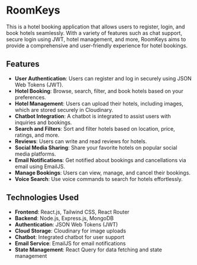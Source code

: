 # RoomKeys

This is a hotel booking application that allows users to register, login, and book hotels seamlessly. With a variety of features such as chat support, secure login using JWT, hotel management, and more, RoomKeys aims to provide a comprehensive and user-friendly experience for hotel bookings.

## Features

- **User Authentication**: Users can register and log in securely using JSON Web Tokens (JWT).
- **Hotel Booking**: Browse, search, filter, and book hotels based on your preferences.
- **Hotel Management**: Users can upload their hotels, including images, which are stored securely in Cloudinary.
- **Chatbot Integration**: A chatbot is integrated to assist users with inquiries and bookings.
- **Search and Filters**: Sort and filter hotels based on location, price, ratings, and more.
- **Reviews**: Users can write and read reviews for hotels.
- **Social Media Sharing**: Share your favorite hotels on popular social media platforms.
- **Email Notifications**: Get notified about bookings and cancellations via email using EmailJS.
- **Manage Bookings**: Users can view, manage, and cancel their bookings.
- **Voice Search**: Use voice commands to search for hotels effortlessly.

## Technologies Used

- **Frontend**: React.js, Tailwind CSS, React Router
- **Backend**: Node.js, Express.js, MongoDB
- **Authentication**: JSON Web Tokens (JWT)
- **Cloud Storage**: Cloudinary for image uploads
- **Chatbot**: Integrated chatbot for user support
- **Email Service**: EmailJS for email notifications
- **State Management**: React Query for data fetching and state management



